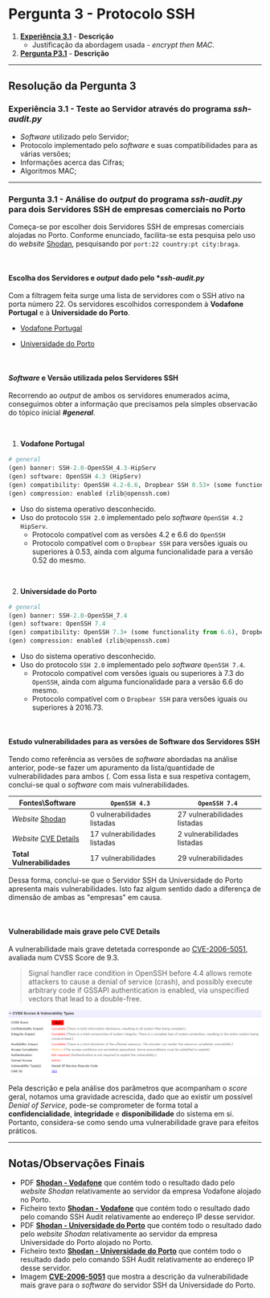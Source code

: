 # Pergunta 3 - Protocolo SSH

1. [**Experiência 3.1**]() - **Descrição**
    - Justificação da abordagem usada - *encrypt then MAC*.
2. [**Pergunta P3.1**]() - **Descrição**

---

## Resolução da Pergunta 3

### Experiência 3.1 - Teste ao Servidor através do programa *ssh-audit.py*

- *Software* utilizado pelo Servidor;
- Protocolo implementado pelo *software* e suas compatibilidades para as várias versões;
- Informações acerca das Cifras;
- Algoritmos MAC;

---

### Pergunta 3.1 - Análise do *output* do programa *ssh-audit.py* para dois Servidores SSH de empresas comerciais no Porto

Começa-se por escolher dois Servidores SSH de empresas comerciais alojadas no Porto. Conforme enunciado, facilita-se esta pesquisa pelo uso do *website* [Shodan](https://www.shodan.io/), pesquisando por `port:22 country:pt city:braga`.

<br/>

#### Escolha dos Servidores e *output* dado pelo **ssh-audit.py*

Com a filtragem feita surge uma lista de servidores com o SSH ativo na porta número 22. Os servidores escolhidos correspondem à **Vodafone Portugal** e à **Universidade do Porto**.

- [Vodafone Portugal](https://www.shodan.io/host/178.166.18.42)

- [Universidade do Porto](https://www.shodan.io/host/193.137.28.238)

<br/>

#### *Software* e Versão utilizada pelos Servidores SSH

Recorrendo ao *output* de ambos os servidores enumerados acima, conseguimos obter a informação que precisamos pela simples observacão do tópico inicial ***#general***.

<br/>

1. **Vodafone Portugal**

```python
# general
(gen) banner: SSH-2.0-OpenSSH_4.3-HipServ
(gen) software: OpenSSH 4.3 (HipServ)
(gen) compatibility: OpenSSH 4.2-6.6, Dropbear SSH 0.53+ (some functionality from 0.52)
(gen) compression: enabled (zlib@openssh.com)
```

- Uso do sistema operativo desconhecido.
- Uso do protocolo `SSH 2.0` implementado pelo *software* `OpenSSH 4.2 HipServ`.
  - Protocolo compatível com as versões 4.2 e 6.6 do `OpenSSH`
  - Protocolo compatível com o `Dropbear SSH` para versões iguais ou superiores à 0.53, ainda com alguma funcionalidade para a versão 0.52 do mesmo.

<br/>

2. **Universidade do Porto**

```python
# general
(gen) banner: SSH-2.0-OpenSSH_7.4
(gen) software: OpenSSH 7.4
(gen) compatibility: OpenSSH 7.3+ (some functionality from 6.6), Dropbear SSH 2016.73+
(gen) compression: enabled (zlib@openssh.com)
```

- Uso do sistema operativo desconhecido.
- Uso do protocolo `SSH 2.0` implementado pelo *software* `OpenSSH 7.4`.
  - Protocolo compatível com versões iguais ou superiores à 7.3 do `OpenSSH`, ainda com alguma funcionalidade para a versão 6.6 do mesmo.
  - Protocolo compatível com o `Dropbear SSH` para versões iguais ou superiores à 2016.73.

<br/>

#### Estudo vulnerabilidades para as versões de Software dos Servidores SSH

Tendo como referência as versões de *software* abordadas na análise anterior, pode-se fazer um apuramento da lista/quantidade de vulnerabilidades para ambos (. Com essa lista e sua respetiva contagem, conclui-se qual o *software* com mais vulnerabilidades.

| Fontes\Software                                              | `OpenSSH 4.3`                | `OpenSSH 7.4`                |
| ------------------------------------------------------------ | ---------------------------- | ---------------------------- |
| *Website* [Shodan](https://www.shodan.io/host/178.166.18.42) | 0 vulnerabilidades listadas  | 27 vulnerabilidades listadas |
| *Website* [CVE Details](https://www.cvedetails.com/vulnerability-list/vendor_id-97/product_id-585/version_id-37157/Openbsd-Openssh-4.3.html) | 17 vulnerabilidades listadas | 2 vulnerabilidades listadas  |
| **Total Vulnerabilidades**                                   | 17 vulnerabilidades          | 29 vulnerabilidades          |

Dessa forma, conclui-se que o Servidor SSH da Universidade do Porto apresenta mais vulnerabilidades. Isto faz algum sentido dado a diferença de dimensão de ambas as "empresas" em causa.

<br/>

#### Vulnerabilidade mais grave pelo CVE Details

A vulnerabilidade mais grave detetada corresponde ao [CVE-2006-5051](https://www.cvedetails.com/cve/CVE-2006-5051/), avaliada num CVSS Score de 9.3.

>  Signal handler race condition in OpenSSH before 4.4 allows remote attackers to cause a denial of service (crash), and possibly execute arbitrary code if GSSAPI authentication is enabled, via unspecified vectors that lead to a double-free.

<p align="center">
    <img src="Images/CVE-2006-5051.png">
</p>


Pela descrição e pela análise dos parâmetros que acompanham o *score* geral, notamos uma gravidade acrescida, dado que ao existir um possível *Denial of Service*, pode-se comprometer de forma total a **confidencialidade**, **integridade** e **disponibilidade** do sistema em si. Portanto, considera-se como sendo uma vulnerabilidade grave para efeitos práticos.

---

## Notas/Observações Finais

- PDF [**Shodan - Vodafone**]() que contém todo o resultado dado pelo *website Shodan* relativamente ao servidor da empresa Vodafone alojado no Porto.
- Ficheiro texto [**Shodan - Vodafone**]() que contém todo o resultado dado pelo comando SSH Audit relativamente ao endereço IP desse servidor.
- PDF [**Shodan - Universidade do Porto**]() que contém todo o resultado dado pelo *website Shodan* relativamente ao servidor da empresa Universidade do Porto alojado no Porto.
- Ficheiro texto [**Shodan - Universidade do Porto**]() que contém todo o resultado dado pelo comando SSH Audit relativamente ao endereço IP desse servidor.
- Imagem [**CVE-2006-5051**]() que mostra a descrição da vulnerabilidade mais grave para o *software* do servidor SSH da Universidade do Porto.
